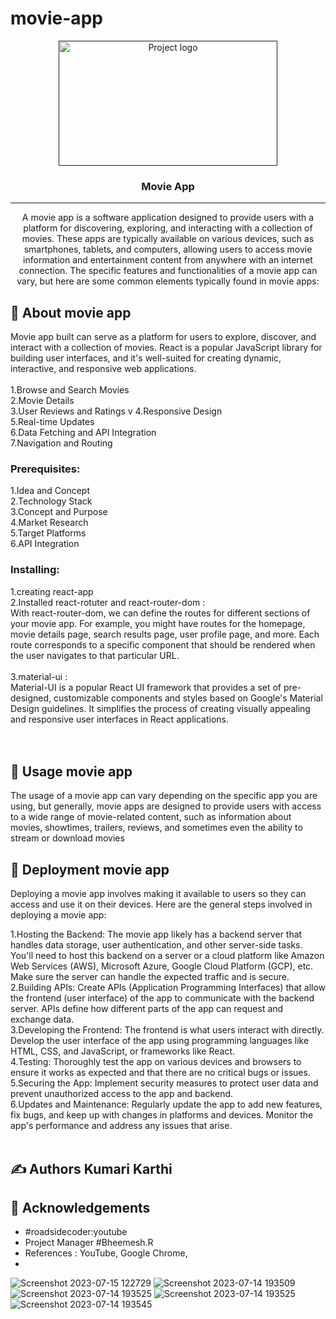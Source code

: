 # movie-app


<p align="center">
  <a href="" rel="noopener">
 <img width="350px" height=200px src="https://encrypted-tbn0.gstatic.com/images?q=tbn:ANd9GcTKUkqSEa133tA02YqHLMY_qd0S5Q2yUFY2Bw&usqp=CAU" alt="Project logo"></a>
</p>
<h3 align="center">Movie App</h3>

---
<p align="center"> 
  A movie app is a software application designed to provide users with a platform for discovering, exploring, and interacting with a collection of movies. These apps are typically available on various devices, such as smartphones, tablets, and computers, allowing users to access movie information and entertainment content from anywhere with an internet connection. The specific features and functionalities of a movie app can vary, but here are some common elements typically found in movie apps:
</p>

## 🧐 About <a name = "about">movie app</a>
 Movie app built  can serve as a platform for users to explore, discover, and interact with a collection of movies. React is a popular JavaScript library for building user interfaces, and it's well-suited for creating dynamic, interactive, and responsive web applications. <br><br>
1.Browse and Search Movies <br>
2.Movie Details <br>
3.User Reviews and Ratings v
4.Responsive Design <br>
5.Real-time Updates <br>
6.Data Fetching and API Integration <br>
7.Navigation and Routing <br>

### Prerequisites: <br>
1.Idea and Concept <br>
2.Technology Stack <br>
3.Concept and Purpose <br>
4.Market Research <br>
5.Target Platforms <br>
6.API Integration <br>

### Installing:

1.creating react-app <br>
2.Installed react-rotuter and react-router-dom : <br>
With react-router-dom, we can define the routes for different sections of your movie app. For example, you might have routes for the homepage, movie details page, search results page, user profile page, and more. Each route corresponds to a specific component that should be rendered when the user navigates to that particular URL. <br><br>
3.material-ui : <br> 
Material-UI is a popular React UI framework that provides a set of pre-designed, customizable components and styles based on Google's Material Design guidelines. It simplifies the process of creating visually appealing and responsive user interfaces in React applications.
<br><br><br>
## 🎈 Usage <a name="usage">movie app</a>

The usage of a movie app can vary depending on the specific app you are using, but generally, movie apps are designed to provide users with access to a wide range of movie-related content, such as information about movies, showtimes, trailers, reviews, and sometimes even the ability to stream or download movies

## 🚀 Deployment <a name = "deployment">movie app</a>

Deploying a movie app involves making it available to users so they can access and use it on their devices. Here are the general steps involved in deploying a movie app:

1.Hosting the Backend: The movie app likely has a backend server that handles data storage, user authentication, and other server-side tasks. You'll need to host this backend on a server or a cloud platform like Amazon Web Services (AWS), Microsoft Azure, Google Cloud Platform (GCP), etc. Make sure the server can handle the expected traffic and is secure. <br>
2.Building APIs: Create APIs (Application Programming Interfaces) that allow the frontend (user interface) of the app to communicate with the backend server. APIs define how different parts of the app can request and exchange data. <br>
3.Developing the Frontend: The frontend is what users interact with directly. Develop the user interface of the app using programming languages like HTML, CSS, and JavaScript, or frameworks like React.<br>
4.Testing: Thoroughly test the app on various devices and browsers to ensure it works as expected and that there are no critical bugs or issues. <br>
5.Securing the App: Implement security measures to protect user data and prevent unauthorized access to the app and backend. <br>
6.Updates and Maintenance: Regularly update the app to add new features, fix bugs, and keep up with changes in platforms and devices. Monitor the app's performance and address any issues that arise. <br><br>

## ✍️ Authors <a name = "authors">Kumari Karthi</a>

## 🎉 Acknowledgements <a name = "acknowledgement"></a>
- #roadsidecoder:youtube
- Project Manager #Bheemesh.R
- References : YouTube, Google Chrome,
- 
![Screenshot 2023-07-15 122729](https://github.com/Kumari-430/movie-app/assets/124483387/3d1bc444-3f75-4e23-9b18-0609c0130238)
![Screenshot 2023-07-14 193509](https://github.com/Kumari-430/movie-app/assets/124483387/a96c0fbd-a4f8-452a-a34a-6e23112aa150)
![Screenshot 2023-07-14 193525](https://github.com/Kumari-430/movie-app/assets/124483387/77573c7e-fd17-4a71-b0b0-eb9f6aebbea8)
![Screenshot 2023-07-14 193525](https://github.com/Kumari-430/movie-app/assets/124483387/77573c7e-fd17-4a71-b0b0-eb9f6aebbea8)
![Screenshot 2023-07-14 193545](https://github.com/Kumari-430/movie-app/assets/124483387/d41c1227-08fd-4bc2-bb22-5864a0ffe1c9)
